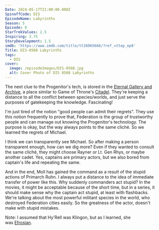 ```yaml
---
Date: 2024-05-17T21:00:00.000Z
SpinoffCode: DIS
EpisodeName: Labyrinths
Season: 5
Episode: 8
StarTrekValues: 2.5
Inspiring: 3.75
StoryDevelopment: 1.5
imdb: 'https://www.imdb.com/title/tt26965666/?ref_=ttep_ep8'
Title: DIS-0508 Labyrinths
tags:
  - DIS
cover:
  image: /episodeImages/DIS-0508.jpg
  alt: Cover Photo of DIS 0508 Labyrinths
---
```


The next clue to the Progenitor's tech, is stored in the [Eternal Gallery and Archive](https://memory-alpha.fandom.com/wiki/Eternal_Gallery_and_Archive), a place similar to Game of Throne's [Citadel](https://gameofthrones.fandom.com/wiki/Citadel). They're keeping a distance to all the conflict between species/worlds, and just serve the purposes of gatekeeping the knowledge. Fascinating!

I'm just tired of the notion "good people can admit their regrets". They use this notion frequently to prove that, Federation is the group of trustworthy people and can manage out knowing the Progenitor's technology. The purpose is okay, but the way always points to the same cliché. So we learned the regrets of Michael.

I think we can transparently see Michael. So after making a person transparent enough, how can we dig more? Even if they wanted to consult the same cliché, they might choose Rayner or Lt. Gen Rhys, or maybe another cadet. Yes, captains are primary actors, but we also bored from captain's life and repeating the same.

And in the end, Moll has gained the command as a result of the stupid actions of Primarch Ruhn. I always put a distance to the idea of immediate transfer of power like this. Why suddenly commanders act stupid? In the movies, it might be acceptable because of the short time, but in a series, it should make sense why the captain act stupid, at least with flashbacks. We're talking about the most powerful militant species in the world, who destroyed Federation cities easily. So the greatness of the actor, doesn't make with stupid mistakes.

Note: I assumed that Hy'Rell was Klingon, but as I learned, she was [Efrosian](https://memory-alpha.fandom.com/wiki/Efrosian).
